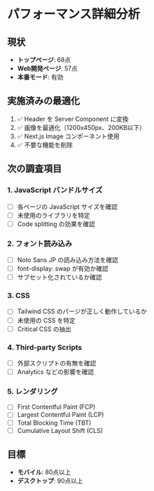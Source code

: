 # パフォーマンス詳細分析

## 現状
- **トップページ**: 68点
- **Web開発ページ**: 57点
- **本番モード**: 有効

## 実施済みの最適化
1. ✅ Header を Server Component に変換
2. ✅ 画像を最適化（1200x450px、200KB以下）
3. ✅ Next.js Image コンポーネント使用
4. ✅ 不要な機能を削除

## 次の調査項目

### 1. JavaScript バンドルサイズ
- [ ] 各ページの JavaScript サイズを確認
- [ ] 未使用のライブラリを特定
- [ ] Code splitting の効果を確認

### 2. フォント読み込み
- [ ] Noto Sans JP の読み込み方法を確認
- [ ] font-display: swap が有効か確認
- [ ] サブセット化されているか確認

### 3. CSS
- [ ] Tailwind CSS のパージが正しく動作しているか
- [ ] 未使用の CSS を特定
- [ ] Critical CSS の抽出

### 4. Third-party Scripts
- [ ] 外部スクリプトの有無を確認
- [ ] Analytics などの影響を確認

### 5. レンダリング
- [ ] First Contentful Paint (FCP)
- [ ] Largest Contentful Paint (LCP)
- [ ] Total Blocking Time (TBT)
- [ ] Cumulative Layout Shift (CLS)

## 目標
- **モバイル**: 80点以上
- **デスクトップ**: 90点以上



